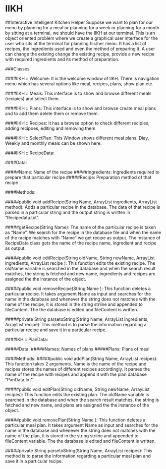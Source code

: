 # IIKH
##Interactive Intelligent Kitchen Helper
Suppose we want to plan for our menu by planning for a meal or planning for a week or
planning for a month by sitting at a terminal, we should have the IIKH at our terminal. This is an object oriented problem where we create a graphical user interface for the user who sits at the terminal for planning his/her menu. It has a list of recipes, the ingredients used and even the method of preparing it. A user can change the existing change the existing recipe, provide a new recipe with required ingredients and its method of preparation.

###Classes

####IIKH :: Welcome:
It is the welcome window of IIKH. There is navigation menu which has several options like meal, recipes, plans, show plan etc.

####IIKH :: Meals:
This interface is to show and browse different meals (recipies) and select them.

####IIKH :: Plans:
This interface is to show and browse create meal plans  and to add them delete them or remove them.

####IIKH :: Recipes:
It has a browse option to check different recipies, adding recipoes, editing and removing them.

####IIKH :: SelectPlan:
This Window shows different meal plans. Diay, Weekly and monthly meals can be shown here.

####IIKH :: RecipeData:

####Data:

#####Name:
Name of the recipe
#####Ingredients:
Ingredients required to prepare that particular recipe
#####Recipe:
Preparation method of that recipe

####Methods:

#####public void addRecipe(String Name, ArrayList<String> ingredients, ArrayList<String> method):
Adds a particular recipe in the database. The data of that recipe is parsed in a particular string and the output string is written in “Recipedata.txt”.

#####getRecipe(String Name): 
The name of the particular recipe is taken as “Name”. We search for the recipe in the database file and when the name of the racipe matches with “Name” we get recipe as output. The instance of RecipeData class gets the name of the recipe name, ingredient and recipe as output.

#####public void editRecipe(String oldName, String newName, ArrayList<String> ingredients, ArrayList<String> recipe ):
This function edits the existing recipe. The oldName variable is searched in the database and when the search result matches, the string is fetched and new name, ingredients and recipes are assigned the the instance of the object. 

#####public void removeRecipe(String Name ): This function deletes a particular recipe. It takes argument Name as input and searches for the name in the database and whenever the string does not matches with the name of the recipe, it is stored in the string strline and appended to fileContent. The the database is edited and fileContent is written.

#####private String parsetoString(String Name, ArrayList<String> ingredients, ArrayList<String> recipe):  This method is to parse the information regarding a particular recipe and save it in a particular recipe.

####IKH :: PlanData:

#####Data:
#####Names: Names of plans
#####Plans: Plans of meal

####Methods:
#####public void addPlan(String Name, ArrayList<String> recipes): This function takes 2 arguments. Name is the name of the recipe and recipes stores the names of different recipes accordingly. It parses the name of the recipe with recipes and append it with the plan database “PanData.txt”.

#####public void editPlan(String oldName, String newName, ArrayList<String> recipes): This function edits the existing plan. The oldName variable is searched in the database and when the search result matches, the string is fetched and new name, and plans  are assigned the the instance of the object. 

#####public void removePlan(String Name ): This function deletes a particular meal plan. It takes argument Name as input and searches for the name in the database and whenever the string does not matches with the name of the plan, it is stored in the string strline and appended to fileContent variable. The the database is edited and fileContent is written.

#####private String parsetoString(String Name, ArrayList<String> recipes): This method is to parse the information regarding a particular meal plan and save it in a particular recipe.
